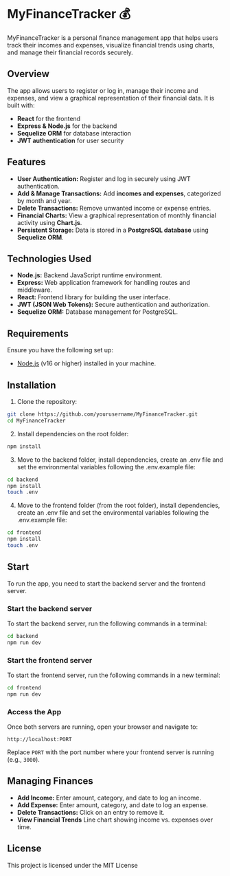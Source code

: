 # MyFinanceTracker 💰

MyFinanceTracker is a personal finance management app that helps users track their incomes and expenses, visualize financial trends using charts, and manage their financial records securely.

## Overview

The app allows users to register or log in, manage their income and expenses, and view a graphical representation of their financial data. It is built with:

- **React** for the frontend
- **Express & Node.js** for the backend
- **Sequelize ORM** for database interaction
- **JWT authentication** for user security

## Features

- **User Authentication:** Register and log in securely using JWT authentication.
- **Add & Manage Transactions:** Add **incomes and expenses**, categorized by month and year.
- **Delete Transactions:** Remove unwanted income or expense entries.
- **Financial Charts:** View a graphical representation of monthly financial activity using **Chart.js**.
- **Persistent Storage:** Data is stored in a **PostgreSQL database** using **Sequelize ORM**.

## Technologies Used

- **Node.js:** Backend JavaScript runtime environment.
- **Express:** Web application framework for handling routes and middleware.
- **React:** Frontend library for building the user interface.
- **JWT (JSON Web Tokens):** Secure authentication and authorization.
- **Sequelize ORM:** Database management for PostgreSQL.

## Requirements

Ensure you have the following set up:

- [Node.js](https://nodejs.org/) (v16 or higher) installed in your machine.

## Installation

1. Clone the repository:

```bash
git clone https://github.com/yourusername/MyFinanceTracker.git
cd MyFinanceTracker
```

2. Install dependencies on the root folder:

```bash
npm install
```

3. Move to the backend folder, install dependencies, create an .env file and set the environmental variables following the .env.example file:

```bash
cd backend
npm install
touch .env
```

4. Move to the frontend folder (from the root folder), install dependencies, create an .env file and set the environmental variables following the .env.example file:

```bash
cd frontend
npm install
touch .env
```

## Start

To run the app, you need to start the backend server and the frontend server.

### Start the backend server

To start the backend server, run the following commands in a terminal:

```bash
cd backend
npm run dev
```

### Start the frontend server

To start the frontend server, run the following commands in a new terminal:

```bash
cd frontend
npm run dev
```

### Access the App

Once both servers are running, open your browser and navigate to:

```arduino
http://localhost:PORT
```

Replace `PORT` with the port number where your frontend server is running (e.g., `3000`).

## Managing Finances

- **Add Income:** Enter amount, category, and date to log an income.
- **Add Expense:** Enter amount, category, and date to log an expense.
- **Delete Transactions:** Click on an entry to remove it.
- **View Financial Trends** Line chart showing income vs. expenses over time.

## License

This project is licensed under the MIT License
